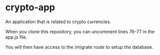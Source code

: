 # crypto-app
An application that is related to crypto currencies.

When you clone this repository, you can uncomment lines 76-77 in the app.js file. 

You will then have access to the /migrate route to setup the database.

